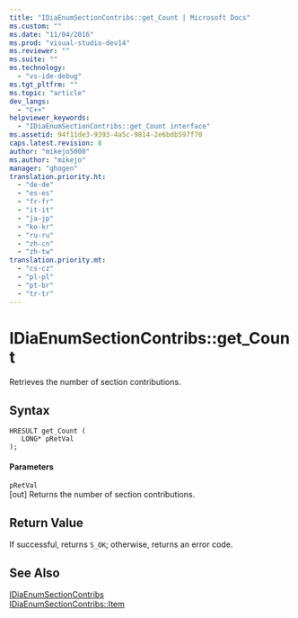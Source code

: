 ```yaml
---
title: "IDiaEnumSectionContribs::get_Count | Microsoft Docs"
ms.custom: ""
ms.date: "11/04/2016"
ms.prod: "visual-studio-dev14"
ms.reviewer: ""
ms.suite: ""
ms.technology: 
  - "vs-ide-debug"
ms.tgt_pltfrm: ""
ms.topic: "article"
dev_langs: 
  - "C++"
helpviewer_keywords: 
  - "IDiaEnumSectionContribs::get_Count interface"
ms.assetid: 94f11de3-9393-4a5c-9814-2e6bdb597f70
caps.latest.revision: 8
author: "mikejo5000"
ms.author: "mikejo"
manager: "ghogen"
translation.priority.ht: 
  - "de-de"
  - "es-es"
  - "fr-fr"
  - "it-it"
  - "ja-jp"
  - "ko-kr"
  - "ru-ru"
  - "zh-cn"
  - "zh-tw"
translation.priority.mt: 
  - "cs-cz"
  - "pl-pl"
  - "pt-br"
  - "tr-tr"
---
```

# IDiaEnumSectionContribs::get_Count
Retrieves the number of section contributions.  
  
## Syntax  
  
```cpp#  
HRESULT get_Count (   
   LONG* pRetVal  
);  
```  
  
#### Parameters  
 `pRetVal`  
 [out] Returns the number of section contributions.  
  
## Return Value  
 If successful, returns `S_OK`; otherwise, returns an error code.  
  
## See Also  
 [IDiaEnumSectionContribs](../../debugger/debug-interface-access/idiaenumsectioncontribs.md)   
 [IDiaEnumSectionContribs::Item](../../debugger/debug-interface-access/idiaenumsectioncontribs-item.md)